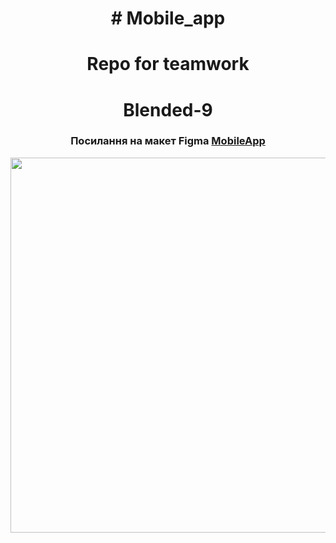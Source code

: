 <h1 align="center"># Mobile_app</h1>
<h1 align="center">Repo for teamwork</h1>

<h1 align="center">Blended-9</h1>

 <h3 align="center"> Посилання на макет Figma  <a href="https://www.figma.com/file/N9d0NJFrFYWy3R5GRjLccl/Mobile-App-Prototype-(Copy)-(Copy)?node-id=0%3A1&t=4SSjXHeQKRmdmvd0-1">MobileApp</a></h3>

 

<div align="center">
  <img src="https://media.giphy.com/media/dWesBcTLavkZuG35MI/giphy.gif" width="600"/>
</div>


